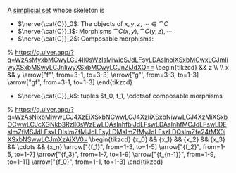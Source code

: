 A [simplicial set](simplicial%20set.md) whose skeleton is

- $\nerve{\cat{C}}_0$: The objects of $x,y,z,\cdots \in \cat{C}$
- $\nerve{\cat{C}}_1$: Morphisms $\cat{C}(x, y), \cat{C}(y, z), \cdots$
- $\nerve{\cat{C}}_2$: Composable morphisms:

% https://q.uiver.app/?q=WzAsMyxbMCwyLCJ4Il0sWzIsMiwieSJdLFsyLDAsInoiXSxbMCwxLCJmIiwyXSxbMSwyLCJnIiwyXSxbMCwyLCJnZiJdXQ== \\begin{tikzcd} && z \\\\ \\\\ x && y \\arrow\["f"', from=3-1, to=3-3\] \\arrow\["g"', from=3-3, to=1-3\] \\arrow\["gf", from=3-1, to=1-3\] \\end{tikzcd}
- $\nerve{\cat{C}}_k$: tuples $f_0, f_1, \cdotsof composable morphisms 

% https://q.uiver.app/?q=WzAsNixbMiwwLCJ4XzEiXSxbNCwwLCJ4XzIiXSxbNiwwLCJ4XzMiXSxbOCwwLCJcXGNkb3RzIl0sWzEwLDAsInhfbiJdLFswLDAsInhfMCJdLFswLDEsImZfMSJdLFsxLDIsImZfMiJdLFsyLDMsImZfMyJdLFszLDQsImZfe24tMX0iXSxbNSwwLCJmXzAiXV0= \\begin{tikzcd} {x\_0} && {x\_1} && {x\_2} && {x\_3} && \\cdots && {x\_n} \\arrow\["{f\_1}", from=1-3, to=1-5\] \\arrow\["{f\_2}", from=1-5, to=1-7\] \\arrow\["{f\_3}", from=1-7, to=1-9\] \\arrow\["{f\_{n-1}}", from=1-9, to=1-11\] \\arrow\["{f\_0}", from=1-1, to=1-3\] \\end{tikzcd}